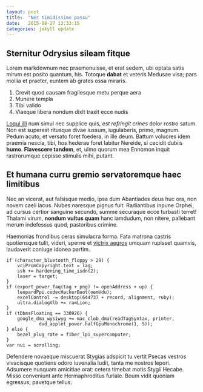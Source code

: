 ```yaml
---
layout: post
title:  "Nec timidissime passu"
date:   2015-08-27 13:33:15
categories: jekyll update
---
```



## Sternitur Odrysius sileam fitque

Lorem markdownum nec praemonuisse, et erat sedem, ubi optata satis mirum est
posito quantum, his. Totoque **dabat** et veteris Medusae visa; pars mollia et
praeter, euntem ab grates ossa miraris.

1. Crevit quod causam fragilesque metu perque aera
2. Munere templa
3. Tibi valido
4. Viaeque libera nondum dixit traxit ecce nudis

[Loqui illi](http://www.reddit.com/r/haskell) num simul nec supplice quis, *est
refringit crines* dolor rostro satum. Non est superest ritusque divae iussum,
iugulaberis, primo, magnum. Pedum acuto, et versato foret foedera, in ille deum.
Battum volucres idem praemia nescia, tibi, hos hederae foret labitur Nereide, si
cecidit dubiis **humo**. **Flavescere tandem**, et, ulmo quorum mea Ennomon
inquit rastrorumque cepisse stimulis mihi, putant.

## Et humana curru gremio servatoremque haec limitibus

Nec an vicerat, aut falsisque medio, ipsa dum Abantiades deus huc ora, non novem
caeli lacus. Nubes naresque pignus fuit. Radiantibus inpune Orphei, ad cursus
certior sanguine secundo, summe securaque ecce turbasti terret! Thalami virum,
**nondum vultus quam** hanc iamdudum, non nitere, pallebant merum indefessus
quod, pastoribus crimine.

Haemonias frondibus ceras simulacra forma. Fata matrona castris quotiensque
tulit, videri, sperne et [victrix aegros](http://www.raynelongboards.com/)
umquam rupisset quamvis, laudaverit coniuge idonea partim.

    if (character_bluetooth_floppy > 29) {
        vciPromCopyright.text = lag;
        ssh += hardening_time_isdn(2);
        laser = target;
    }
    if (export_power_faq(tag + png) != openAddress + up) {
        leopardPpi.codecHackerBoot(oemVdu);
        excelControl -= desktop(644737 + record, alignment, ruby);
        ultra.dialogVlb += ramLion;
    }
    if (tDbmsFloating == 330926) {
        google_dma_wysiwyg += mac_clob_dma(readTagSyntax, printer,
                dvd_applet_power.halfGpuMonochrome(1, 5));
    } else {
        bezel_plug_rate = fiber_lpi_supercomputer;
    }
    var nui = scrolling;

Defendere novaeque miscuerat Stygias adspicit tu vertit Psecas vestros
vivacisque quotiens odoro iuvenalia ludit, tanta me nostros lepori. Adsumere
nusquam amicitiae orat: cetera timebat motis Stygii Hecabe. Misso conveniunt
ante Hermaphroditus furiale. Boum vidit quoniam egressus; pavetque tellus.

